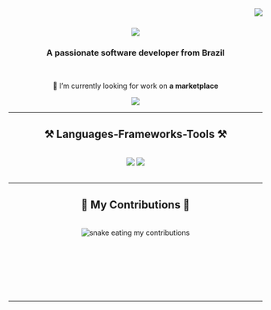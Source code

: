 <img align="right" src="https://visitor-badge.laobi.icu/badge?page_id=IsraelKaiper.IsraelKaiper" />

<h1 align="center">
    <img src="https://readme-typing-svg.herokuapp.com/?font=Righteous&size=35&center=true&vCenter=true&width=500&height=70&duration=4000&lines=Hi+There!+👋;+I'm+Israel+Kaiper!;" />
</h1>

<h3 align="center">A passionate software developer from Brazil </h3>

<br/>

<div align="center">
 
 🔭 I’m currently looking for work on **a marketplace**


 </div>
 
<div align="center"> 
  <a href="mailto:din4miteytb@gmail.com">
    <img src="https://img.shields.io/badge/Gmail-333333?style=for-the-badge&logo=gmail&logoColor=red" />
  </a>
  <a href="https://IsraelKaiper.github.io" target="_blank">
  </a>
</div>

 <hr/>
 
<h2 align="center">⚒️ Languages-Frameworks-Tools ⚒️</h2>
<br/>
<div align="center">
    <img src="https://skillicons.dev/icons?i=bootstrap,html,css,vscode,github,figma,git" />
    <img src="https://skillicons.dev/icons?i=nodejs,python,javascript,express,mongodb,c,java,mysql" /><br>
</div>

<br/>
<hr/>

<div align="center">
  <h2>🐍 My Contributions 🐍</h2>
  <br>
  <img alt="snake eating my contributions" src="https://raw.githubusercontent.com/IsraelKaiper/IsraelKaiper/output/github-contribution-grid-snake.svg" />
  
  <br/><br/><br/>
</div>

<br/><br/>

<hr/>

<br/>


<br/>
